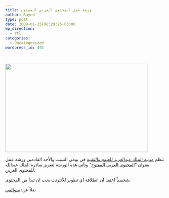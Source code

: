 ```yaml
---
title: ورشة عمل المحتوى العربي المفتوح
author: Rayed
type: post
date: 2009-01-15T08:29:25+03:00
wp_direction:
  - rtl
categories:
  - Uncategorized
wordpress_id: 492

---
```

<p><img src="http://rayed.com/wordpress/wp-content/uploads/2009/01/araboc.jpg" alt="" title="" width="451" height="279" class="alignnone size-full wp-image-491" srcset="https://rayed.com/wordpress/wp-content/uploads/2009/01/araboc.jpg 451w, https://rayed.com/wordpress/wp-content/uploads/2009/01/araboc-300x185.jpg 300w" sizes="(max-width: 451px) 100vw, 451px" /></p>
<p>تنظم <a href="http://www.kacst.edu.sa/">مدينة الملك عبدالعزيز للعلوم والتقنية</a> في يومي السبت والأحد القادمين ورشة عمل بعنوان “<a href="http://araboc.info/">المحتوى العربي المفتوح</a>” وتأتي هذه الورشة لتعزيز مبادرة الملك عبدالله للمحتوى العربي.</p>
<p>شخصياً اعتقد ان انطلاقة اي تطوير للأنترنت يجب ان تبدأ من المحتوى.</p>
<p>نقلاً عن: <a href="http://www.swalfy.com/mss/index.php/371">سوالفي</a></p>
